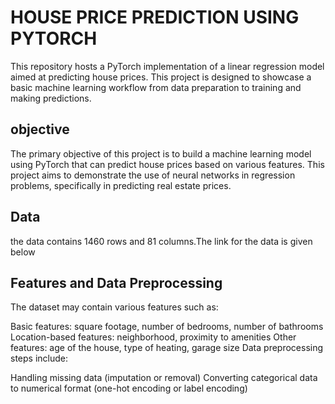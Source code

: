 # HOUSE PRICE PREDICTION USING PYTORCH
This repository hosts a PyTorch implementation of a linear regression model aimed at predicting house prices. 
This project is designed to showcase a basic machine learning workflow from data preparation to training and making predictions.

## objective
The primary objective of this project is to build a machine learning model using PyTorch that can predict house prices based on various features. 
This project aims to demonstrate the use of neural networks in regression problems, specifically in predicting real estate prices.

## Data
the data contains 1460 rows and 81 columns.The link for the data is given below

## Features and Data Preprocessing
The dataset may contain various features such as:

Basic features: square footage, number of bedrooms, number of bathrooms
Location-based features: neighborhood, proximity to amenities
Other features: age of the house, type of heating, garage size
Data preprocessing steps include:

Handling missing data (imputation or removal)
Converting categorical data to numerical format (one-hot encoding or label encoding)

